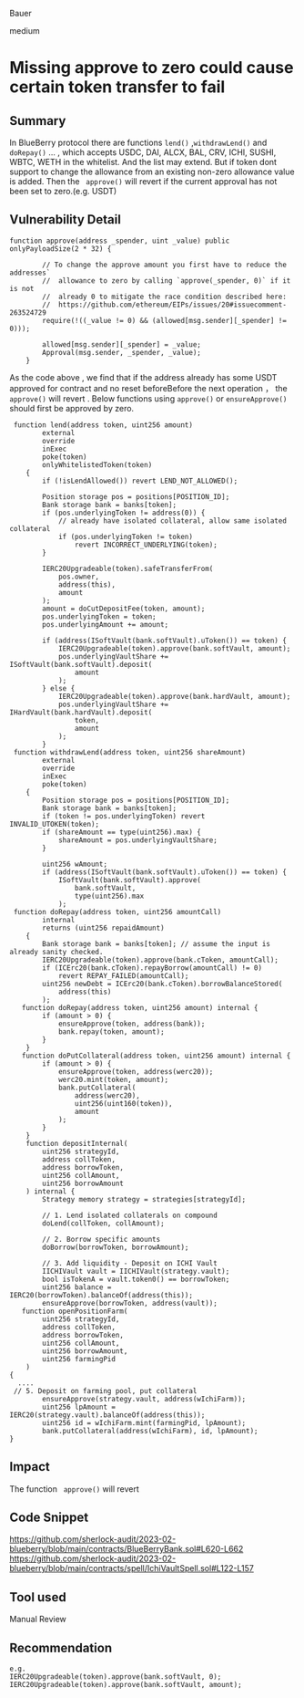 Bauer

medium

# Missing approve to zero could cause certain token transfer to fail

## Summary
In BlueBerry protocol there are functions ```lend()``` ,```withdrawLend()``` and ```doRepay()``` ... , which accepts USDC, DAI, ALCX, BAL, CRV, ICHI, SUSHI, WBTC, WETH in the whitelist. And the list may extend. But if token  dont support to change the allowance from an existing non-zero allowance value is added. Then the ``` approve()``` will revert if the current approval has not been set to zero.(e.g. USDT)
 

## Vulnerability Detail
```solidity
function approve(address _spender, uint _value) public onlyPayloadSize(2 * 32) {

        // To change the approve amount you first have to reduce the addresses`
        //  allowance to zero by calling `approve(_spender, 0)` if it is not
        //  already 0 to mitigate the race condition described here:
        //  https://github.com/ethereum/EIPs/issues/20#issuecomment-263524729
        require(!((_value != 0) && (allowed[msg.sender][_spender] != 0)));

        allowed[msg.sender][_spender] = _value;
        Approval(msg.sender, _spender, _value);
    }
```
As the code above , we find that if the address already has some USDT approved for contract and no reset beforeBefore the next operation ， the ``` approve()``` will revert .
Below functions using ```approve()``` or ```ensureApprove()``` should first be approved by zero. 

```solidity
 function lend(address token, uint256 amount)
        external
        override
        inExec
        poke(token)
        onlyWhitelistedToken(token)
    {
        if (!isLendAllowed()) revert LEND_NOT_ALLOWED();

        Position storage pos = positions[POSITION_ID];
        Bank storage bank = banks[token];
        if (pos.underlyingToken != address(0)) {
            // already have isolated collateral, allow same isolated collateral
            if (pos.underlyingToken != token)
                revert INCORRECT_UNDERLYING(token);
        }

        IERC20Upgradeable(token).safeTransferFrom(
            pos.owner,
            address(this),
            amount
        );
        amount = doCutDepositFee(token, amount);
        pos.underlyingToken = token;
        pos.underlyingAmount += amount;

        if (address(ISoftVault(bank.softVault).uToken()) == token) {
            IERC20Upgradeable(token).approve(bank.softVault, amount);
            pos.underlyingVaultShare += ISoftVault(bank.softVault).deposit(
                amount
            );
        } else {
            IERC20Upgradeable(token).approve(bank.hardVault, amount);
            pos.underlyingVaultShare += IHardVault(bank.hardVault).deposit(
                token,
                amount
            );
        }
 function withdrawLend(address token, uint256 shareAmount)
        external
        override
        inExec
        poke(token)
    {
        Position storage pos = positions[POSITION_ID];
        Bank storage bank = banks[token];
        if (token != pos.underlyingToken) revert INVALID_UTOKEN(token);
        if (shareAmount == type(uint256).max) {
            shareAmount = pos.underlyingVaultShare;
        }

        uint256 wAmount;
        if (address(ISoftVault(bank.softVault).uToken()) == token) {
            ISoftVault(bank.softVault).approve(
                bank.softVault,
                type(uint256).max
            );
 function doRepay(address token, uint256 amountCall)
        internal
        returns (uint256 repaidAmount)
    {
        Bank storage bank = banks[token]; // assume the input is already sanity checked.
        IERC20Upgradeable(token).approve(bank.cToken, amountCall);
        if (ICErc20(bank.cToken).repayBorrow(amountCall) != 0)
            revert REPAY_FAILED(amountCall);
        uint256 newDebt = ICErc20(bank.cToken).borrowBalanceStored(
            address(this)
        );
   function doRepay(address token, uint256 amount) internal {
        if (amount > 0) {
            ensureApprove(token, address(bank));
            bank.repay(token, amount);
        }
    }
   function doPutCollateral(address token, uint256 amount) internal {
        if (amount > 0) {
            ensureApprove(token, address(werc20));
            werc20.mint(token, amount);
            bank.putCollateral(
                address(werc20),
                uint256(uint160(token)),
                amount
            );
        }
    }
    function depositInternal(
        uint256 strategyId,
        address collToken,
        address borrowToken,
        uint256 collAmount,
        uint256 borrowAmount
    ) internal {
        Strategy memory strategy = strategies[strategyId];

        // 1. Lend isolated collaterals on compound
        doLend(collToken, collAmount);

        // 2. Borrow specific amounts
        doBorrow(borrowToken, borrowAmount);

        // 3. Add liquidity - Deposit on ICHI Vault
        IICHIVault vault = IICHIVault(strategy.vault);
        bool isTokenA = vault.token0() == borrowToken;
        uint256 balance = IERC20(borrowToken).balanceOf(address(this));
        ensureApprove(borrowToken, address(vault));
   function openPositionFarm(
        uint256 strategyId,
        address collToken,
        address borrowToken,
        uint256 collAmount,
        uint256 borrowAmount,
        uint256 farmingPid
    )
{
  ....
 // 5. Deposit on farming pool, put collateral
        ensureApprove(strategy.vault, address(wIchiFarm));
        uint256 lpAmount = IERC20(strategy.vault).balanceOf(address(this));
        uint256 id = wIchiFarm.mint(farmingPid, lpAmount);
        bank.putCollateral(address(wIchiFarm), id, lpAmount);
}

```

## Impact
The function ``` approve()``` will revert

## Code Snippet
https://github.com/sherlock-audit/2023-02-blueberry/blob/main/contracts/BlueBerryBank.sol#L620-L662
https://github.com/sherlock-audit/2023-02-blueberry/blob/main/contracts/spell/IchiVaultSpell.sol#L122-L157

## Tool used

Manual Review

## Recommendation
```solidity
e.g.
IERC20Upgradeable(token).approve(bank.softVault, 0);
IERC20Upgradeable(token).approve(bank.softVault, amount);
```
